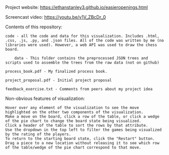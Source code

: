 Project website: https://ethanstanley3.github.io/easieropenings.html

Screencast video: https://youtu.be/v1V_ZBcDr_0

Contents of this repository:

    code - all the code and data for this visualization. Includes .html, .css, .js, .py, and .json files. All of the code was written by me (no libraries were used). However, a web API was used to draw the chess board.

        data - This folder contains the preprocessed JSON trees and scripts used to assemble the trees from the raw data (not on github)

    process_book.pdf - My finalized process book.

    project_proposal.pdf - Initial project proposal

    feedback_exercise.txt - Comments from peers about my project idea

Non-obvious features of visualization:

    Hover over any element of the visualization to see the move highlighted on the other two components of the visualization.
    Make a move on the board, click a row of the table, or click a wedge of the pie chart to change the board state being visualized.
    Click a header of the table to sort the rows by that attribute.
    Use the dropdown in the top left to filter the games being visualized by the rating of the players.
    To return to the starting board state, click the "Restart" button.
    Drag a piece to a new location without releasing it to see which row of the table/wedge of the pie chart correspond to that move. 
